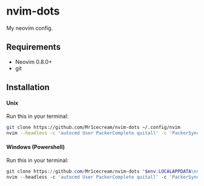 # nvim-dots
My neovim config.


## Requirements
- Neovim 0.8.0+
- git

## Installation

#### Unix
Run this in your terminal:
```bash
git clone https://github.com/Mr1cecream/nvim-dots ~/.config/nvim
nvim --headless -c 'autocmd User PackerComplete quitall' -c 'PackerSync'
```

#### Windows (Powershell)
Run this in your terminal:
```powershell
git clone https://github.com/Mr1cecream/nvim-dots "$env:LOCALAPPDATA\nvim"
nvim --headless -c 'autocmd User PackerComplete quitall' -c 'PackerSync'
```
